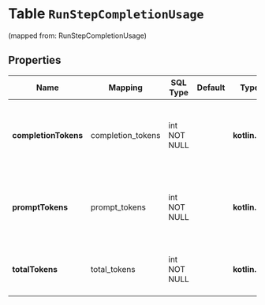 
# Table `RunStepCompletionUsage`
(mapped from: RunStepCompletionUsage)

## Properties
Name | Mapping | SQL Type | Default | Type | Description | Notes
---- | ------- | -------- | ------- | ---- | ----------- | -----
**completionTokens** | completion_tokens | int NOT NULL |  | **kotlin.Int** | Number of completion tokens used over the course of the run step. | 
**promptTokens** | prompt_tokens | int NOT NULL |  | **kotlin.Int** | Number of prompt tokens used over the course of the run step. | 
**totalTokens** | total_tokens | int NOT NULL |  | **kotlin.Int** | Total number of tokens used (prompt + completion). | 






